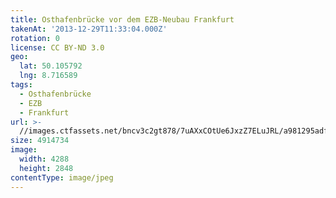 ```yaml
---
title: Osthafenbrücke vor dem EZB-Neubau Frankfurt
takenAt: '2013-12-29T11:33:04.000Z'
rotation: 0
license: CC BY-ND 3.0
geo:
  lat: 50.105792
  lng: 8.716589
tags:
  - Osthafenbrücke
  - EZB
  - Frankfurt
url: >-
  //images.ctfassets.net/bncv3c2gt878/7uAXxCOtUe6JxzZ7ELuJRL/a981295adf3586e777da1b1ba0bdf037/osthafenbrcke-vor-dem-ezb-neubau-frankfurt_11625244125_o
size: 4914734
image:
  width: 4288
  height: 2848
contentType: image/jpeg
---
```


